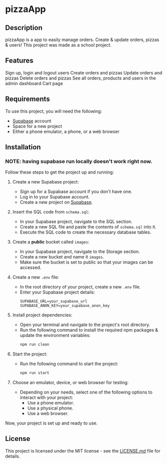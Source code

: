 # pizzaApp

## Description

pizzaApp is a app to easily manage orders. Create & update orders, pizzas & users! This project was made as a school project.

## Features

Sign up, login and logout users
Create orders and pizzas
Update orders and pizzas
Delete orders and pizzas
See all orders, products and users in the admin dashboard
Cart page


## Requirements

To use this project, you will need the following:

- [Supabase](https://supabase.com/) account
- Space for a new project
- Either a phone emulator, a phone, or a web browser

## Installation

### NOTE: having supabase run locally doesn't work right now.

Follow these steps to get the project up and running:

1. Create a new Supabase project:
   - Sign up for a Supabase account if you don't have one.
   - Log in to your Supabase account.
   - Create a new project on [Supabase](https://supabase.com/).

2. Insert the SQL code from `schema.sql`:
   - In your Supabase project, navigate to the SQL section.
   - Create a new SQL file and paste the contents of `schema.sql` into it.
   - Execute the SQL code to create the necessary database tables.

3. Create a **public** bucket called `images`:
   - In your Supabase project, navigate to the Storage section.
   - Create a new bucket and name it `images`.
   - Make sure the bucket is set to public so that your images can be accessed.

4. Create a new `.env` file:
   - In the root directory of your project, create a new `.env` file.
   - Enter your Supabase project details:
     ```
     SUPABASE_URL=your_supabase_url
     SUPABASE_ANON_KEY=your_supabase_anon_key
     ```

5. Install project dependencies:
   - Open your terminal and navigate to the project's root directory.
   - Run the following command to install the required npm packages & update the environment variables:
     ```bash
     npm run clean
     ```

6. Start the project:
   - Run the following command to start the project:
     ```bash
     npm run start
     ```

7. Choose an emulator, device, or web browser for testing:
   - Depending on your needs, select one of the following options to interact with your project:
     - Use a phone emulator.
     - Use a physical phone.
     - Use a web browser.

Now, your project is set up and ready to use.

## License

This project is licensed under the MIT license - see the [LICENSE.md](LICENSE.md) file for details.